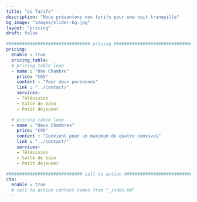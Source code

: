 ```yaml
---
title: "os Tarifs"
description: "Nous présentons nos tarifs pour une nuit tranquille"
bg_image: "images/slider-bg.jpg"
layout: "pricing"
draft: false

################################ pricing ################################
pricing:
  enable : true
  pricing_table:
  # pricing table loop
  - name : "Une Chambre"
    price: "€65"
    content : "Pour deux personnes"
    link : "../contact/"
    services:
    - Télévision
    - Salle de bain
    - Petit déjeuner

  # pricing table loop
  - name : "Deux Chambres"
    price: "€95"
    content : "Convient pour un maximum de quatre convives"
    link : "../contact/"
    services:
    - Télévision
    - Salle de bain
    - Petit déjeuner

############################# call to action #################################
cta:
  enable : true
  # call to action content comes from "_index.md"
---
```

